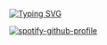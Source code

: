 <a href="https://git.io/typing-svg"><img src="https://readme-typing-svg.demolab.com?font=SF+Pro&size=25&duration=2000&color=5B00D7&multiline=true&repeat=false&width=700&height=65&lines=Hi!+I+am+Arnit.;Here's+a+song+I+was+listening+to+recently+%3A)" alt="Typing SVG" /></a>

[![spotify-github-profile](https://spotify-github-profile.vercel.app/api/view?uid=41bfqjieutybkou1mf86zwmmx&cover_image=true&theme=natemoo-re&show_offline=false&background_color=8000ff&interchange=true&bar_color=53b14f&bar_color_cover=true)](https://spotify-github-profile.vercel.app/api/view?uid=41bfqjieutybkou1mf86zwmmx&redirect=true)
